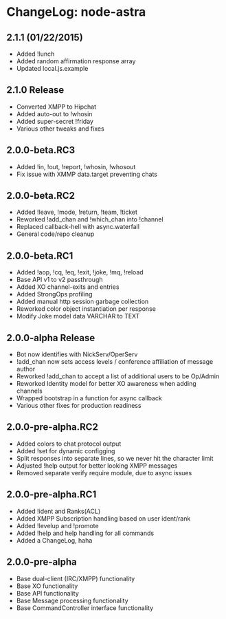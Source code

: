 # ChangeLog: node-astra

## 2.1.1 (01/22/2015)
* Added !lunch
* Added random affirmation response array
* Updated local.js.example

## 2.1.0 Release
* Converted XMPP to Hipchat
* Added auto-out to !whosin
* Added super-secret !friday
* Various other tweaks and fixes

## 2.0.0-beta.RC3
* Added !in, !out, !report, !whosin, !whosout
* Fix issue with XMMP data.target preventing chats

## 2.0.0-beta.RC2
* Added !leave, !mode, !return, !team, !ticket
* Reworked !add_chan and !which_chan into !channel
* Replaced callback-hell with async.waterfall
* General code/repo cleanup

## 2.0.0-beta.RC1
* Added !aop, !cq, !eq, !exit, !joke, !mq, !reload
* Base API v1 to v2 passthrough
* Added XO channel-exits and entries
* Added StrongOps profiling
* Added manual http session garbage collection
* Reworked color object instantiation per response
* Modify Joke model data VARCHAR to TEXT

## 2.0.0-alpha Release
* Bot now identifies with NickServ/OperServ
* !add_chan now sets access levels / conference affiliation of message author
* Reworked !add_chan to accept a list of additional users to be Op/Admin
* Reworked Identity model for better XO awareness when adding channels
* Wrapped bootstrap in a function for async callback
* Various other fixes for production readiness

## 2.0.0-pre-alpha.RC2
* Added colors to chat protocol output
* Added !set for dynamic configging
* Split responses into separate lines, so we never hit the character limit
* Adjusted !help output for better looking XMPP messages
* Removed separate verify require module, due to async issues

## 2.0.0-pre-alpha.RC1
* Added !ident and Ranks(ACL)
* Added XMPP Subscription handling based on user ident/rank
* Added !levelup and !promote
* Added !help and help handling for all commands
* Added a ChangeLog, haha

## 2.0.0-pre-alpha
* Base dual-client (IRC/XMPP) functionality
* Base XO functionality
* Base API functionality
* Base Message processing functionality
* Base CommandController interface functionality
